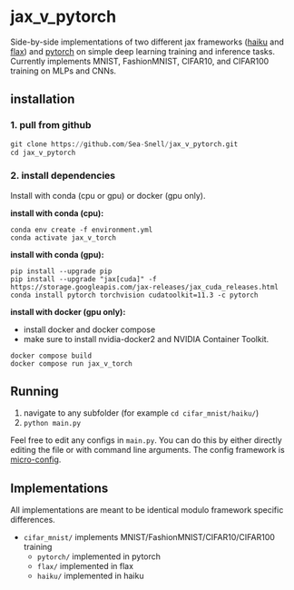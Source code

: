 # jax_v_pytorch

Side-by-side implementations of two different jax frameworks ([haiku](https://dm-haiku.readthedocs.io/en/latest/) and [flax](https://flax.readthedocs.io/en/latest/overview.html)) and [pytorch](https://pytorch.org) on simple deep learning training and inference tasks. Currently implements MNIST, FashionMNIST, CIFAR10, and CIFAR100 training on MLPs and CNNs.

## installation

### **1. pull from github**

``` python
git clone https://github.com/Sea-Snell/jax_v_pytorch.git
cd jax_v_pytorch
```

### **2. install dependencies**

Install with conda (cpu or gpu) or docker (gpu only).

**install with conda (cpu):**
``` shell
conda env create -f environment.yml
conda activate jax_v_torch
```

**install with conda (gpu):**
``` shell
pip install --upgrade pip
pip install --upgrade "jax[cuda]" -f https://storage.googleapis.com/jax-releases/jax_cuda_releases.html
conda install pytorch torchvision cudatoolkit=11.3 -c pytorch
```

**install with docker (gpu only):**
* install docker and docker compose
* make sure to install nvidia-docker2 and NVIDIA Container Toolkit.
``` shell
docker compose build
docker compose run jax_v_torch
```

## Running

1. navigate to any subfolder (for example `cd cifar_mnist/haiku/`)
2. `python main.py`

Feel free to edit any configs in `main.py`. You can do this by either directly editing the file or with command line arguments. The config framework is [micro-config](https://github.com/Sea-Snell/micro_config).

## Implementations

All implementations are meant to be identical modulo framework specific differences.

* `cifar_mnist/` implements MNIST/FashionMNIST/CIFAR10/CIFAR100 training
    * `pytorch/` implemented in pytorch
    * `flax/` implemented in flax
    * `haiku/` implemented in haiku
